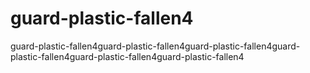 # guard-plastic-fallen4
guard-plastic-fallen4guard-plastic-fallen4guard-plastic-fallen4guard-plastic-fallen4guard-plastic-fallen4guard-plastic-fallen4
